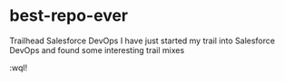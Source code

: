 # best-repo-ever
Trailhead Salesforce DevOps
I have just started my trail into Salesforce DevOps and found some interesting trail mixes



















:wql!


